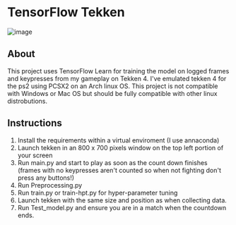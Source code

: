 # TensorFlow Tekken
![image](https://github.com/danlove99/TFTekken/blob/master/banner.jpg)

## About
This project uses TensorFlow Learn for training the model on logged frames and keypresses from my gameplay on Tekken 4. 
I've emulated tekken 4 for the ps2 using PCSX2 on an Arch linux OS. This project is not compatible with Windows or Mac OS but should 
be fully compatible with other linux distrobutions.

## Instructions
1. Install the requirements within a virtual enviroment (I use annaconda)
2. Launch tekken in an 800 x 700 pixels window on the top left portion of your screen
3. Run main.py and start to play as soon as the count down finishes (frames with no keypresses aren't counted so when not fighting don't press any buttons!)
4. Run Preprocessing.py 
5. Run train.py or train-hpt.py for hyper-parameter tuning
5. Launch tekken with the same size and position as when collecting data.
6. Run Test_model.py and ensure you are in a match when the countdown ends.
